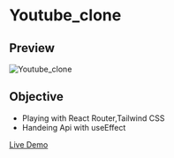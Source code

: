 # Youtube_clone


## Preview

![Youtube_clone](https://github.com/Samir984/Youtube_clone/assets/106372023/79a299c9-4d28-4baa-b430-42c3fa69e38e)

## Objective

- Playing with React Router,Tailwind CSS
- Handeing Api with useEffect

[Live Demo](https://youtubeclone984.netlify.app/)

